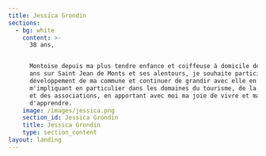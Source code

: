 ```yaml
---
title: Jessica Grondin
sections:
  - bg: white
    content: >-
      38 ans,


      Montoise depuis ma plus tendre enfance et coiffeuse à domicile depuis 14
      ans sur Saint Jean de Monts et ses alentours, je souhaite participer au
      développement de ma commune et continuer de grandir avec elle en
      m'impliquant en particulier dans les domaines du tourisme, de la culture
      et des associations, en apportant avec moi ma joie de vivre et ma soif
      d'apprendre.
    image: /images/jessica.png
    section_id: Jessica Grondin
    title: Jessica Grondin
    type: section_content
layout: landing
---
```


